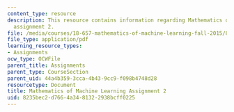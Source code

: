 ```yaml
---
content_type: resource
description: This resource contains information regarding Mathematics of machine learning
  assignment 2.
file: /media/courses/18-657-mathematics-of-machine-learning-fall-2015/8235bec2d7664a3481322938bcff0225_MIT18_657F15_PS2.pdf
file_type: application/pdf
learning_resource_types:
- Assignments
ocw_type: OCWFile
parent_title: Assignments
parent_type: CourseSection
parent_uid: 44a4b359-3cca-4b43-9cc9-f098b4748d28
resourcetype: Document
title: Mathematics of Machine Learning Assignment 2
uid: 8235bec2-d766-4a34-8132-2938bcff0225
---
```

